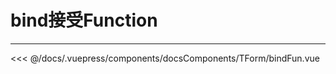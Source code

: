 # bind接受Function

---

<common-code-format>
  <docsComponents-TForm-bindFun slot="source"></docsComponents-TForm-bindFun>
  
 <<< @/docs/.vuepress/components/docsComponents/TForm/bindFun.vue
</common-code-format>
